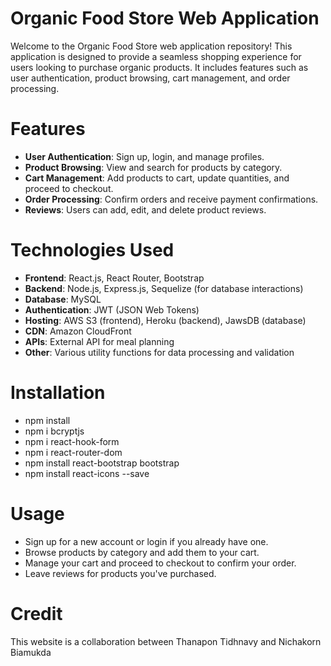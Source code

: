 # Organic Food Store Web Application
Welcome to the Organic Food Store web application repository! This application is designed to provide a seamless shopping experience for users looking to purchase organic products. It includes features such as user authentication, product browsing, cart management, and order processing.

# Features
- **User Authentication**: Sign up, login, and manage profiles.
- **Product Browsing**: View and search for products by category.
- **Cart Management**: Add products to cart, update quantities, and proceed to checkout.
- **Order Processing**: Confirm orders and receive payment confirmations.
- **Reviews**: Users can add, edit, and delete product reviews.

# Technologies Used
- **Frontend**: React.js, React Router, Bootstrap
- **Backend**: Node.js, Express.js, Sequelize (for database interactions)
- **Database**: MySQL
- **Authentication**: JWT (JSON Web Tokens)
- **Hosting**: AWS S3 (frontend), Heroku (backend), JawsDB (database)
- **CDN**: Amazon CloudFront
- **APIs**: External API for meal planning
- **Other**: Various utility functions for data processing and validation

# Installation
- npm install
- npm i bcryptjs
- npm i react-hook-form
- npm i react-router-dom
- npm install react-bootstrap bootstrap
- npm install react-icons --save

# Usage
- Sign up for a new account or login if you already have one.
- Browse products by category and add them to your cart.
- Manage your cart and proceed to checkout to confirm your order.
- Leave reviews for products you've purchased.

# Credit
This website is a collaboration between Thanapon Tidhnavy and Nichakorn Biamukda


